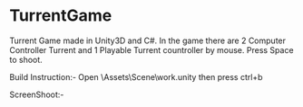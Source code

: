 TurrentGame
===========

Turrent Game made in Unity3D and C#. In the game there are 2 Computer Controller Turrent and 1 Playable Turrent countroller by mouse. Press Space to shoot. 

Build Instruction:- 
Open \Assets\Scene\work.unity then press ctrl+b

ScreenShoot:-

